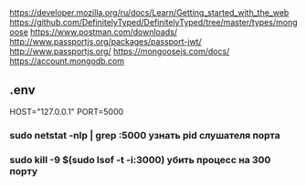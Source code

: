##

https://developer.mozilla.org/ru/docs/Learn/Getting_started_with_the_web
https://github.com/DefinitelyTyped/DefinitelyTyped/tree/master/types/mongoose
https://www.postman.com/downloads/
http://www.passportjs.org/packages/passport-jwt/
http://www.passportjs.org/
https://mongoosejs.com/docs/
https://account.mongodb.com

## .env

HOST="127.0.0.1"
PORT=5000

### sudo netstat -nlp | grep :5000 узнать pid слушателя порта

### sudo kill -9 $(sudo lsof -t -i:3000) убить процесс на 300 порту
